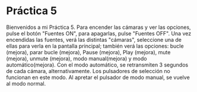  # Práctica 5
Bienvenidos a mi Práctica 5. Para encender las cámaras y ver las opciones, pulse el botón "Fuentes ON", para apagarlas, pulse "Fuentes OFF". Una vez encendidas las fuentes, verá las distintas "cámaras", seleccione una de ellas para verla en la pantalla principal; también verá las opciones: bucle (mejora), parar bucle (mejora), Pause (mejora), Play (mejora), mute (mejora), unmute (mejora), modo manual(mejora) y modo automático(mejora). Con el modo automático, se retransmiten 3 segundos de cada cámara, alternativamente. Los pulsadores de selección no funcionan en este modo. Al apretar el pulsador de modo manual, se vuelve al modo normal.

